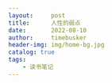 ```yaml
---
layout:     post
title:      人性的弱点
date:       2022-08-10
author:     timebusker
header-img: img/home-bg.jpg
catalog: true
tags:
    - 读书笔记
---  
```


> 
#### 
